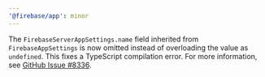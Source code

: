 ```yaml
---
'@firebase/app': minor
---
```


The `FirebaseServerAppSettings.name` field inherited from `FirebaseAppSettings` is now omitted
instead of overloading the value as `undefined`. This fixes a TypeScript compilation error. For more
information, see [GitHub Issue #8336](https://github.com/firebase/firebase-js-sdk/issues/8336).
